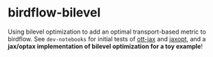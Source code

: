 # birdflow-bilevel
Using bilevel optimization to add an optimal transport-based metric to birdflow. See `dev-notebooks` for initial tests of [ott-jax](https://github.com/ott-jax/ott) and [jaxopt](https://github.com/google/jaxopt), and a **jax/optax implementation of bilevel optimization for a toy example**!
